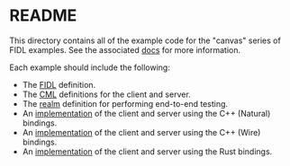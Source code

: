 # README

This directory contains all of the example code for the "canvas" series of FIDL
examples. See the associated [docs][docs] for more information.

Each example should include the following:

* The [FIDL][impl-fidl] definition.
* The [CML][impl-cml] definitions for the client and server.
* The [realm][impl-realm] definition for performing end-to-end testing.
* An [implementation][impl-cpp-natural] of the client and server using the C++ (Natural) bindings.
* An [implementation][impl-cpp-wire] of the client and server using the C++ (Wire) bindings.
* An [implementation][impl-rust] of the client and server using the Rust bindings.

[docs]: /docs/development/languages/fidl/examples/canvas/README.md
[impl-cml]: baseline/meta
[impl-cpp-natural]: baseline/cpp-natural
[impl-cpp-wire]: baseline/cpp-wire
[impl-fidl]: baseline/fidl
[impl-rust]: baseline/rust
[impl-realm]: baseline/realm
